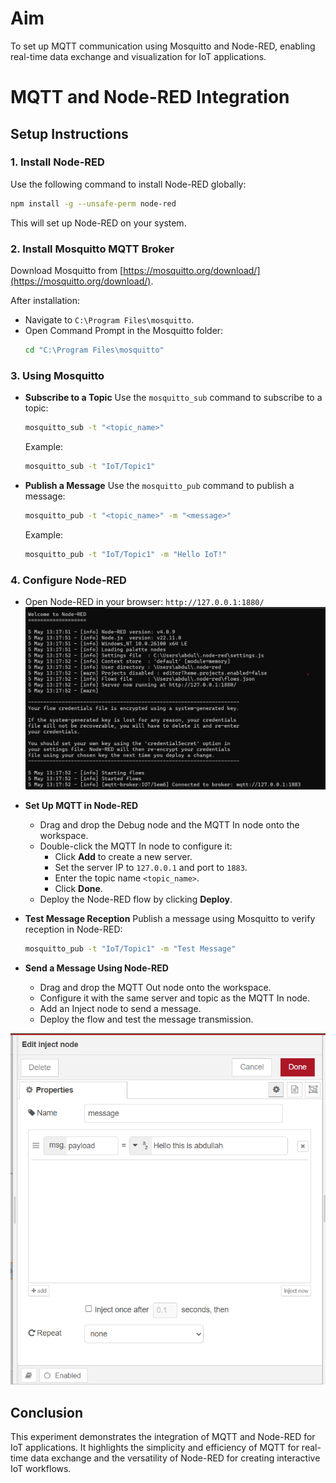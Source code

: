 # Aim
To set up MQTT communication using Mosquitto and Node-RED, enabling real-time data exchange and visualization for IoT applications.

# MQTT and Node-RED Integration


## Setup Instructions

### 1. Install Node-RED
   Use the following command to install Node-RED globally:
   ```bash
   npm install -g --unsafe-perm node-red
   ```
   This will set up Node-RED on your system.

### 2. Install Mosquitto MQTT Broker
   Download Mosquitto from [https://mosquitto.org/download/](https://mosquitto.org/download/).

   After installation:
   - Navigate to `C:\Program Files\mosquitto`.
   - Open Command Prompt in the Mosquitto folder:
     ```bash
     cd "C:\Program Files\mosquitto"
     ```

### 3. Using Mosquitto

   - **Subscribe to a Topic**
     Use the `mosquitto_sub` command to subscribe to a topic:
     ```bash
     mosquitto_sub -t "<topic_name>"
     ```
     Example:
     ```bash
     mosquitto_sub -t "IoT/Topic1"
     ```

   - **Publish a Message**
     Use the `mosquitto_pub` command to publish a message:
     ```bash
     mosquitto_pub -t "<topic_name>" -m "<message>"
     ```
     Example:
     ```bash
     mosquitto_pub -t "IoT/Topic1" -m "Hello IoT!"
     ```

### 4. Configure Node-RED

   - Open Node-RED in your browser: `http://127.0.0.1:1880/`
   ![Node-RED Interface](https://github.com/abdullah-master/IOT_Lab/blob/main/img/cmd-image.png)

   - **Set Up MQTT in Node-RED**
     - Drag and drop the Debug node and the MQTT In node onto the workspace.
     - Double-click the MQTT In node to configure it:
       - Click **Add** to create a new server.
       - Set the server IP to `127.0.0.1` and port to `1883`.
       - Enter the topic name `<topic_name>`.
       - Click **Done**.
     - Deploy the Node-RED flow by clicking **Deploy**.

   - **Test Message Reception**
     Publish a message using Mosquitto to verify reception in Node-RED:
     ```bash
     mosquitto_pub -t "IoT/Topic1" -m "Test Message"
     ```

   - **Send a Message Using Node-RED**
     - Drag and drop the MQTT Out node onto the workspace.
     - Configure it with the same server and topic as the MQTT In node.
     - Add an Inject node to send a message.
     - Deploy the flow and test the message transmission.

![Node-RED Flow](https://github.com/abdullah-master/IOT_Lab/blob/main/img/node-red-abd.png)

## Conclusion
This experiment demonstrates the integration of MQTT and Node-RED for IoT applications. It highlights the simplicity and efficiency of MQTT for real-time data exchange and the versatility of Node-RED for creating interactive IoT workflows.


